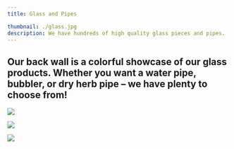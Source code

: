 ```yaml
---
title: Glass and Pipes

thumbnail: ./glass.jpg
description: We have hundreds of high quality glass pieces and pipes.
---
```

## Our back wall is a colorful showcase of our glass products. Whether you want a water pipe, bubbler, or dry herb pipe – we have plenty to choose from!

<div src='./glass_overhead.jpg' class="kg-card kg-image-card kg-width-full">

![](./glass_overhead.jpg)

</div>

<div class="kg-card kg-image-card kg-width-full">

![](./glass-2.jpg)

</div>

<div class="kg-card kg-image-card kg-width-full">

![](./glass_sharp.jpg)

</div>


